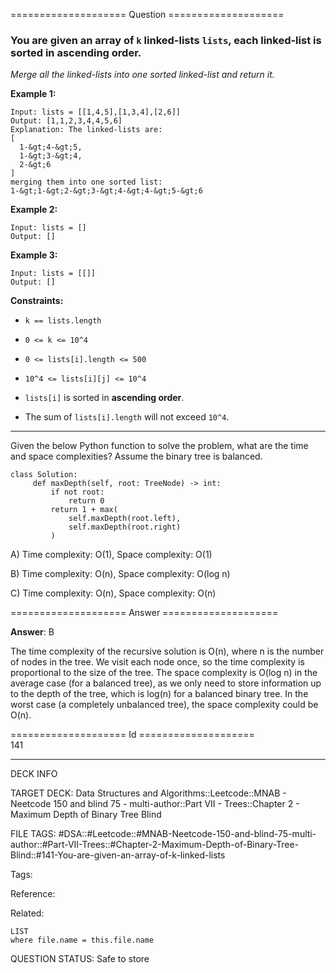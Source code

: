 ==================== Question ====================  

### You are given an array of `k` linked-lists `lists`, each linked-list is sorted in ascending order.

_Merge all the linked-lists into one sorted linked-list and return it._

**Example 1:**

<!-- codeblock-start -->
<pre><code>Input: lists = [[1,4,5],[1,3,4],[2,6]]
Output: [1,1,2,3,4,4,5,6]
Explanation: The linked-lists are:
[
  1-&#x26;gt;4-&#x26;gt;5,
  1-&#x26;gt;3-&#x26;gt;4,
  2-&#x26;gt;6
]
merging them into one sorted list:
1-&#x26;gt;1-&#x26;gt;2-&#x26;gt;3-&#x26;gt;4-&#x26;gt;4-&#x26;gt;5-&#x26;gt;6
</code></pre>
<!-- codeblock-end -->

**Example 2:**

<!-- codeblock-start -->
<pre><code>Input: lists = []
Output: []
</code></pre>
<!-- codeblock-end -->

**Example 3:**

<!-- codeblock-start -->
<pre><code>Input: lists = [[]]
Output: []
</code></pre>
<!-- codeblock-end -->

**Constraints:**

- `k == lists.length`

- `0 <= k <= 10^4`

- `0 <= lists[i].length <= 500`

- `10^4 <= lists[i][j] <= 10^4`

- `lists[i]` is sorted in **ascending order**.

- The sum of `lists[i].length` will not exceed `10^4`.

---

Given the below Python function to solve the problem, what are the time and space complexities? Assume the binary tree is balanced.

<!-- codeblock-start -->
<pre><code class="hljs language-python"><span class="hljs-keyword">class</span> <span class="hljs-title class_">Solution</span>:
     <span class="hljs-keyword">def</span> <span class="hljs-title function_">maxDepth</span>(<span class="hljs-params">self, root: TreeNode</span>) -> <span class="hljs-built_in">int</span>:
         <span class="hljs-keyword">if</span> <span class="hljs-keyword">not</span> root:
             <span class="hljs-keyword">return</span> <span class="hljs-number">0</span>
         <span class="hljs-keyword">return</span> <span class="hljs-number">1</span> + <span class="hljs-built_in">max</span>(
             self.maxDepth(root.left),
             self.maxDepth(root.right)
         )
</code></pre>
<!-- codeblock-end -->

A) Time complexity: O(1), Space complexity: O(1)

B) Time complexity: O(n), Space complexity: O(log n)

C) Time complexity: O(n), Space complexity: O(n)  

==================== Answer ====================  

**Answer**: B

The time complexity of the recursive solution is O(n), where n is the number of nodes in the tree. We visit each node once, so the time complexity is proportional to the size of the tree. The space complexity is O(log n) in the average case (for a balanced tree), as we only need to store information up to the depth of the tree, which is log(n) for a balanced binary tree. In the worst case (a completely unbalanced tree), the space complexity could be O(n).

==================== Id ====================  
141

---

DECK INFO

TARGET DECK: Data Structures and Algorithms::Leetcode::MNAB - Neetcode 150 and blind 75 - multi-author::Part VII - Trees::Chapter 2 - Maximum Depth of Binary Tree Blind

FILE TAGS: #DSA::#Leetcode::#MNAB-Neetcode-150-and-blind-75-multi-author::#Part-VII-Trees::#Chapter-2-Maximum-Depth-of-Binary-Tree-Blind::#141-You-are-given-an-array-of-k-linked-lists

Tags:

Reference:

Related:

```dataview
LIST
where file.name = this.file.name
```
QUESTION STATUS: Safe to store
